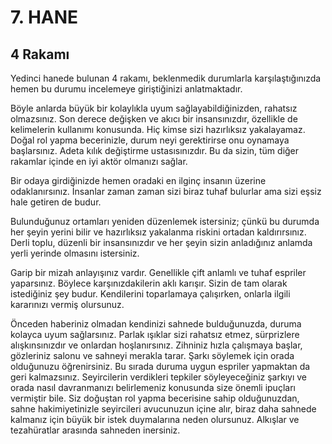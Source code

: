 # 7. HANE

## 4 Rakamı

Yedinci hanede bulunan 4 rakamı, beklenmedik durumlarla karşılaştığınızda hemen bu durumu incelemeye giriştiğinizi anlatmaktadır.

Böyle anlarda büyük bir kolaylıkla uyum sağlayabildiğinizden, rahatsız olmazsınız. Son derece değişken ve akıcı bir insansınızdır, özellikle de kelimelerin kullanımı konusunda. Hiç kimse sizi hazırlıksız yakalayamaz. Doğal rol yapma becerinizle, durum neyi gerektirirse onu oynamaya başlarsınız. Adeta kılık değiştirme ustasısınızdır. Bu da sizin, tüm diğer rakamlar içinde en iyi aktör olmanızı sağlar.

Bir odaya girdiğinizde hemen oradaki en ilginç insanın üzerine odaklanırsınız. İnsanlar zaman zaman sizi biraz tuhaf bulurlar ama sizi eşsiz hale getiren de budur.

Bulunduğunuz ortamları yeniden düzenlemek istersiniz; çünkü bu durumda her şeyin yerini bilir ve hazırlıksız yakalanma riskini ortadan kaldırırsınız. Derli toplu, düzenli bir insansınızdır ve her şeyin sizin anladığınız anlamda yerli yerinde olmasını istersiniz.

Garip bir mizah anlayışınız vardır. Genellikle çift anlamlı ve tuhaf espriler yaparsınız. Böylece karşınızdakilerin aklı karışır. Sizin de tam olarak istediğiniz şey budur. Kendilerini toparlamaya çalışırken, onlarla ilgili kararınızı vermiş olursunuz.

Önceden haberiniz olmadan kendinizi sahnede bulduğunuzda, duruma kolayca uyum sağlarsınız. Parlak ışıklar sizi rahatsız etmez, sürprizlere alışkınsınızdır ve onlardan hoşlanırsınız. Zihniniz hızla çalışmaya başlar, gözleriniz salonu ve sahneyi merakla tarar. Şarkı söylemek için orada olduğunuzu öğrenirsiniz. Bu sırada duruma uygun espriler yapmaktan da geri kalmazsınız. Seyircilerin verdikleri tepkiler söyleyeceğiniz şarkıyı ve orada nasıl davranmanızı belirlemeniz konusunda size önemli ipuçları vermiştir bile. Siz doğuştan rol yapma becerisine sahip olduğunuzdan, sahne hakimiyetinizle seyircileri avucunuzun içine alır, biraz daha sahnede kalmanız için büyük bir istek duymalarına neden olursunuz. Alkışlar ve tezahüratlar arasında sahneden inersiniz.
